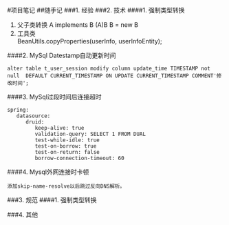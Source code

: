 #项目笔记
##随手记
###1. 经验
###2. 技术
####1. 强制类型转换
1. 父子类转换
   A implements B
   (A)B
   B = new B
2. 工具类  
   BeanUtils.copyProperties(userInfo, userInfoEntity);
   
####2. MySql Datestamp自动更新时间  
```
alter table t_user_session modify column update_time TIMESTAMP not null  DEFAULT CURRENT_TIMESTAMP ON UPDATE CURRENT_TIMESTAMP COMMENT'修改时间';
```
####3. MySql过段时间后连接超时
```
spring:
   datasource:
      druid:
         keep-alive: true
         validation-query: SELECT 1 FROM DUAL
         test-while-idle: true
         test-on-borrow: true
         test-on-return: false
         borrow-connection-timeout: 60
```
####4. Mysql外网连接时卡顿
```
添加skip-name-resolve以后跳过反向DNS解析。
```
###3. 规范
####1. 强制类型转换

###4. 其他